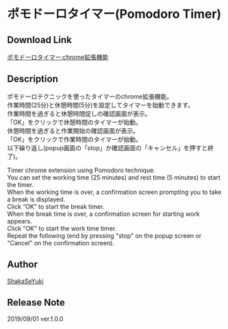 ポモドーロタイマー(Pomodoro Timer)
====

## Download Link
[ポモドーロタイマー:chrome拡張機能](https://chrome.google.com/webstore/detail/%E3%83%9D%E3%83%A2%E3%83%89%E3%83%BC%E3%83%AD%E3%82%BF%E3%82%A4%E3%83%9E%E3%83%BCpomodoro-timer/lpfaeeoapaaljlcgaifnahimgbocleeb?hl=ja)

## Description
ポモドーロテクニックを使ったタイマーのchrome拡張機能。  
作業時間(25分)と休憩時間(5分)を設定してタイマーを始動できます。  
作業時間を過ぎると休憩時間促しの確認画面が表示。  
「OK」をクリックで休憩時間のタイマーが始動。  
休憩時間を過ぎると作業開始の確認画面が表示。  
「OK」をクリックで作業時間のタイマーが始動。  
以下繰り返し(popup画面の「stop」か確認画面の「キャンセル」を押すと終了)。

Timer chrome extension using Pomodoro technique.  
You can set the working time (25 minutes) and rest time (5 minutes) to start the timer.  
When the working time is over, a confirmation screen prompting you to take a break is displayed.  
Click “OK” to start the break timer.  
When the break time is over, a confirmation screen for starting work appears.  
Click "OK" to start the work time timer.  
Repeat the following (end by pressing "stop" on the popup screen or "Cancel" on the confirmation screen).

## Author
[ShakaSeYuki](https://github.com/ShakaSeYuki)

## Release Note
2019/09/01 ver.1.0.0